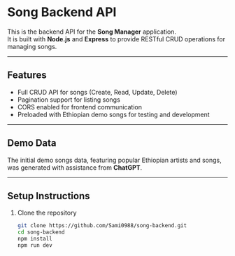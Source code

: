 # Song Backend API

This is the backend API for the **Song Manager** application.  
It is built with **Node.js** and **Express** to provide RESTful CRUD operations for managing songs.

---

## Features

- Full CRUD API for songs (Create, Read, Update, Delete)
- Pagination support for listing songs
- CORS enabled for frontend communication
- Preloaded with Ethiopian demo songs for testing and development

---

## Demo Data

The initial demo songs data, featuring popular Ethiopian artists and songs, was generated with assistance from **ChatGPT**.

---

## Setup Instructions

1. Clone the repository

   ```bash
   git clone https://github.com/Sami0988/song-backend.git
   cd song-backend
   npm install
   npm run dev


